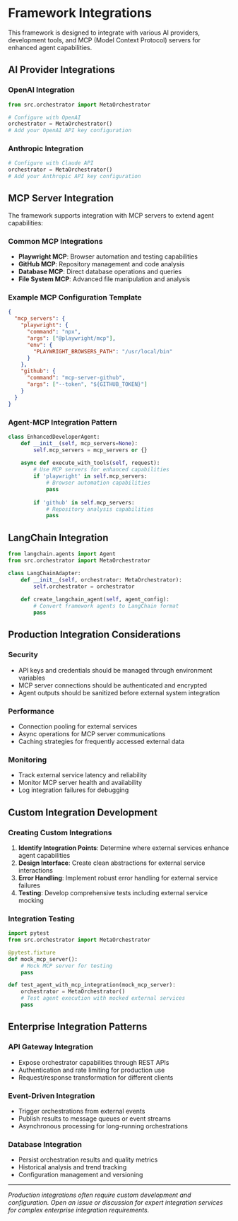 # Framework Integrations

This framework is designed to integrate with various AI providers, development tools, and MCP (Model Context Protocol) servers for enhanced agent capabilities.

## AI Provider Integrations

### OpenAI Integration
```python
from src.orchestrator import MetaOrchestrator

# Configure with OpenAI
orchestrator = MetaOrchestrator()
# Add your OpenAI API key configuration
```

### Anthropic Integration  
```python
# Configure with Claude API
orchestrator = MetaOrchestrator()
# Add your Anthropic API key configuration
```

## MCP Server Integration

The framework supports integration with MCP servers to extend agent capabilities:

### Common MCP Integrations
- **Playwright MCP**: Browser automation and testing capabilities
- **GitHub MCP**: Repository management and code analysis  
- **Database MCP**: Direct database operations and queries
- **File System MCP**: Advanced file manipulation and analysis

### Example MCP Configuration Template
```json
{
  "mcp_servers": {
    "playwright": {
      "command": "npx",
      "args": ["@playwright/mcp"],
      "env": {
        "PLAYWRIGHT_BROWSERS_PATH": "/usr/local/bin"
      }
    },
    "github": {
      "command": "mcp-server-github", 
      "args": ["--token", "${GITHUB_TOKEN}"]
    }
  }
}
```

### Agent-MCP Integration Pattern
```python
class EnhancedDeveloperAgent:
    def __init__(self, mcp_servers=None):
        self.mcp_servers = mcp_servers or {}
        
    async def execute_with_tools(self, request):
        # Use MCP servers for enhanced capabilities
        if 'playwright' in self.mcp_servers:
            # Browser automation capabilities
            pass
            
        if 'github' in self.mcp_servers:
            # Repository analysis capabilities  
            pass
```

## LangChain Integration

```python
from langchain.agents import Agent
from src.orchestrator import MetaOrchestrator

class LangChainAdapter:
    def __init__(self, orchestrator: MetaOrchestrator):
        self.orchestrator = orchestrator
        
    def create_langchain_agent(self, agent_config):
        # Convert framework agents to LangChain format
        pass
```

## Production Integration Considerations

### Security
- API keys and credentials should be managed through environment variables
- MCP server connections should be authenticated and encrypted
- Agent outputs should be sanitized before external system integration

### Performance  
- Connection pooling for external services
- Async operations for MCP server communications
- Caching strategies for frequently accessed external data

### Monitoring
- Track external service latency and reliability
- Monitor MCP server health and availability
- Log integration failures for debugging

## Custom Integration Development

### Creating Custom Integrations
1. **Identify Integration Points**: Determine where external services enhance agent capabilities
2. **Design Interface**: Create clean abstractions for external service interactions
3. **Error Handling**: Implement robust error handling for external service failures
4. **Testing**: Develop comprehensive tests including external service mocking

### Integration Testing
```python
import pytest
from src.orchestrator import MetaOrchestrator

@pytest.fixture
def mock_mcp_server():
    # Mock MCP server for testing
    pass

def test_agent_with_mcp_integration(mock_mcp_server):
    orchestrator = MetaOrchestrator()
    # Test agent execution with mocked external services
    pass
```

## Enterprise Integration Patterns

### API Gateway Integration
- Expose orchestrator capabilities through REST APIs
- Authentication and rate limiting for production use
- Request/response transformation for different clients

### Event-Driven Integration
- Trigger orchestrations from external events
- Publish results to message queues or event streams
- Asynchronous processing for long-running orchestrations

### Database Integration
- Persist orchestration results and quality metrics
- Historical analysis and trend tracking
- Configuration management and versioning

---

*Production integrations often require custom development and configuration. Open an issue or discussion for expert integration services for complex enterprise integration requirements.*